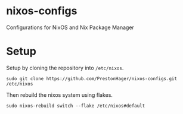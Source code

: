 # nixos-configs

Configurations for NixOS and Nix Package Manager

# Setup

Setup by cloning the repository into `/etc/nixos`.

```
sudo git clone https://github.com/PrestonHager/nixos-configs.git /etc/nixos
```

Then rebuild the nixos system using flakes.

```
sudo nixos-rebuild switch --flake /etc/nixos#default
```

